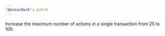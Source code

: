 ```yaml
---
'@onia/duck': patch
---
```


Increase the maximum number of actions in a single transaction from 25 to 100.

